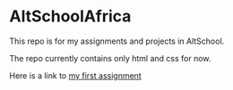 # AltSchoolAfrica

This repo is for my assignments and projects in AltSchool.

The repo currently contains only html and css for now.

Here is a link to [my first assignment](https://alt-school-africa.vercel.app/)
